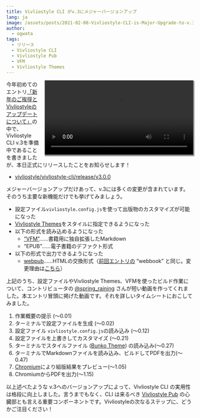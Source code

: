```yaml
---
title: Vivliostyle CLI がv.3にメジャーバージョンアップ
lang: ja
image: /assets/posts/2021-02-08-Vivliostyle-CLI-is-Major-Upgrade-to-v.3/@@@.xxx
author:
  - ogwata
tags:
  - リリース
  - Vivliostyle CLI
  - Vivliostyle Pub
  - VFM
  - Vivliostyle Themes
---
```

<div style="float: right; margin: 0 0 1em 1em;"><video src="/assets/posts/2021-02-08-Vivliostyle-CLI-is-Major-Upgrade-to-v.3/@@@.xxx" alt="New release of Vivliostyle CLI v.3" style="width: 400px; box-shadow: 1px 2px 2.5px 1.5px grey;" /></div>


今年初めてのエントリ[「新年のご挨拶とVivliostyleのアップデートについて」](https://vivliostyle.org/ja/blog/2021/01/06/new-years-greetings-and-updates-on-vivliostyle/)の中で、Vivliostyle CLI v.3を準備中であることを書きましたが、本日正式にリリースしたことをお知らせします！

- [vivliostyle/vivliostyle-cli/release/v3.0.0](https://github.com/vivliostyle/vivliostyle-cli/releases/tag/v3.0.0)

メジャーバージョンアップだけあって、v.3には多くの変更が含まれています。そのうち主要な新機能だけでも挙げてみましょう。

- 設定ファイル`vivliostyle.config.js`を使って出版物のカスタマイズが可能になった
- [Vivliostyle Themes](https://github.com/vivliostyle/themes)をスタイルに指定できるようになった
- 以下の形式を読み込めるようになった
    - [“VFM”](https://vivliostyle.org/ja/make-books-with-create-book/#vfm-%E3%81%A7%E5%8E%9F%E7%A8%BF%E3%82%92%E6%9B%B8%E3%81%84%E3%81%A6%E3%81%BF%E3%82%88%E3%81%86)……書籍用に独自拡張したMarkdown
    - “EPUB”……電子書籍のデファクト形式
- 以下の形式で出力できるようになった
    - [webpub](https://github.com/vivliostyle/community/wiki/Rapid-publishing-for-public-health-books-against-COVID-19#%E3%81%93%E3%82%8C%E3%81%8B%E3%82%89%E3%81%AE%E3%82%AA%E3%83%BC%E3%83%97%E3%83%B3%E3%81%AA%E5%87%BA%E7%89%88%E3%81%AE%E6%A8%99%E6%BA%96%E3%81%A8%E3%81%97%E3%81%A6webbook)……HTMLの交換形式（[前回エントリの](https://vivliostyle.org/ja/blog/2021/01/06/new-years-greetings-and-updates-on-vivliostyle/) “webbook” と同じ。変更理由は[こちら](https://github.com/vivliostyle/vivliostyle-cli/pull/116)）

上記のうち、設定ファイルやVivliostyle Themes、VFMを使ったビルド作業について、コントリビュータの [@spring_raining<i class="fas fa-external-link-alt"></i>](https://twitter.com/spring_raining) さんが短い動画を作ってくれました。本エントリ冒頭に掲げた動画です。それを詳しいタイムシートにおこしてみました。

1. 作業概要の提示 (〜0.01)
2. ターミナルで設定ファイルを生成 (〜0.02)
3. 設定ファイル `vivliostyle.config.js`の読み込み (〜0.12)
4. 設定ファイルを上書きしてカスタマイズ (〜0.21)
5. ターミナルでスタイルファイル ([Bunko Theme](https://github.com/vivliostyle/themes#bunko)) の読み込み(〜0.27)
6. ターミナルでMarkdownファイルを読み込み、ビルドしてPDFを出力(〜0.47)
7. [Chromium<i class="fas fa-external-link-alt"></i>](https://www.chromium.org/Home)により組版結果をプレビュー(〜1.05)
8. ChromiumからPDFを出力(〜1.15)

以上述べたような v.3へのバージョンアップによって、Vivliostyle CLI の実用性は格段に向上しました。言うまでもなく、CLI は来るべき [Vivliostyle Pub](https://github.com/vivliostyle/vivliostyle-pub) の心臓部とも言える重要コンポーネントです。Vivliostyleの次なるステップに、どうかご注目ください！
